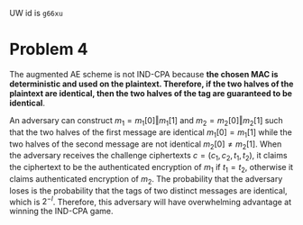 UW id is `g66xu`

# Problem 4
The augmented AE scheme is not IND-CPA because **the chosen MAC is deterministic and used on the plaintext. Therefore, if the two halves of the plaintext are identical, then the two halves of the tag are guaranteed to be identical**.

An adversary can construct $m_1 = m_1[0] \Vert m_1[1]$ and $m_2 = m_2[0] \Vert m_2[1]$ such that the two halves of the first message are identical $m_1[0] = m_1[1]$ while the two halves of the second message are not identical $m_2[0] \neq m_2[1]$. When the adversary receives the challenge ciphertexts $c = (c_1, c_2, t_1, t_2)$, it claims the ciphertext to be the authenticated encryption of $m_1$ if $t_1 = t_2$, otherwise it claims authenticated encryption of $m_2$. The probability that the adversary loses is the probability that the tags of two distinct messages are identical, which is $2^{-l}$. Therefore, this adversary will have overwhelming advantage at winning the IND-CPA game.
